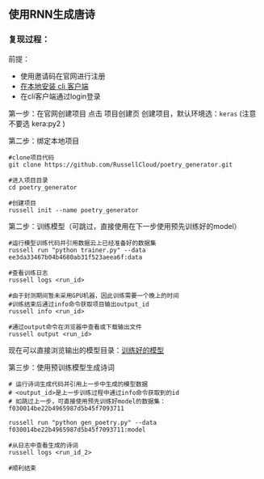 ## 使用RNN生成唐诗

### 复现过程：

前提：
* 使用邀请码在官网进行注册
* [在本地安装 cli 客户端](http://docs.russellcloud.com/get-started/install.html)
* 在cli客户端通过login登录

第一步：在官网创建项目
点击 项目创建页 创建项目，默认环境选：`keras` (注意不要选 kera:py2 )


第二步：绑定本地项目

```
#clone项目代码
git clone https://github.com/RussellCloud/poetry_generator.git

#进入项目目录
cd poetry_generator

#创建项目
russell init --name poetry_generator
```

第二步：训练模型（可跳过，直接使用在下一步使用预先训练好的model）

```
#运行模型训练代码并引用数据云上已经准备好的数据集
russell run "python trainer.py" --data ee3da33467b04b4680ab31f523aeea6f:data

#查看训练日志
russell logs <run_id> 

#由于封测期间暂未采用GPU机器，因此训练需要一个晚上的时间
#训练结束后通过info命令获取项目输出output_id
russell info <run_id>

#通过output命令在浏览器中查看或下载输出文件
russell output <run_id>

```
现在可以直接浏览输出的模型目录：[训练好的模型](http://russellcloud.com/RussellCloud/dataset/poetry_generator_model/versions)


第三步：使用预训练模型生成诗词

```
# 运行诗词生成代码并引用上一步中生成的模型数据
# <output_id>是上一步训练过程中通过info命令获取到的id
# 如跳过上一步，可直接使用预先训练好model的数据集：f030014be22b4965987d5b45f7093711

russell run "python gen_poetry.py" --data f030014be22b4965987d5b45f7093711:model

#从日志中查看生成的诗词
russell logs <run_id_2>

#顺利结束
```

